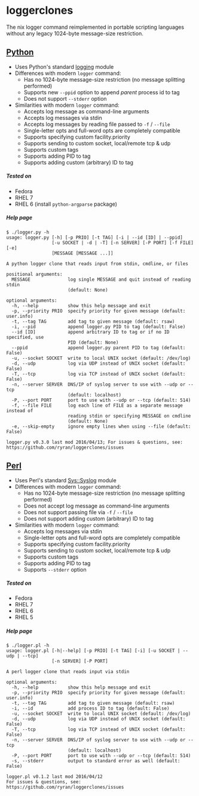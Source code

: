 # loggerclones
The nix logger command reimplemented in portable scripting languages without any legacy 1024-byte message-size restriction.

## [Python](https://github.com/ryran/loggerclones/blob/master/logger.py)
- Uses Python's standard [logging](https://docs.python.org/2/library/logging.html) module
- Differences with modern `logger` command:
  - Has no 1024-byte message-size restriction (no message splitting performed)
  - Supports new `--ppid` option to append *parent* process id to tag
  - Does not support `--stderr` option
- Similarities with modern `logger` command:
  - Accepts log message as command-line arguments
  - Accepts log messages via stdin
  - Accepts log messages by reading file passed to `-f` / `--file`
  - Single-letter opts and full-word opts are completely compatible
  - Supports specifying custom facility.priority
  - Supports sending to custom socket, local/remote tcp & udp
  - Supports custom tags
  - Supports adding PID to tag
  - Supports adding custom (arbitrary) ID to tag

##### Tested on
- Fedora
- RHEL 7
- RHEL 6 (install `python-argparse` package)

##### Help page

```
$ ./logger.py -h
usage: logger.py [-h] [-p PRIO] [-t TAG] [-i | --id [ID] | --ppid]
                 [-u SOCKET | -d | -T] [-n SERVER] [-P PORT] [-f FILE] [-e]
                 [MESSAGE [MESSAGE ...]]

A python logger clone that reads input from stdin, cmdline, or files

positional arguments:
  MESSAGE              log single MESSAGE and quit instead of reading stdin
                       (default: None)

optional arguments:
  -h, --help           show this help message and exit
  -p, --priority PRIO  specify priority for given message (default: user.info)
  -t, --tag TAG        add tag to given message (default: rsaw)
  -i, --pid            append logger.py PID to tag (default: False)
  --id [ID]            append arbitrary ID to tag or if no ID specified, use
                       PID (default: None)
  --ppid               append logger.py parent PID to tag (default: False)
  -u, --socket SOCKET  write to local UNIX socket (default: /dev/log)
  -d, --udp            log via UDP instead of UNIX socket (default: False)
  -T, --tcp            log via TCP instead of UNIX socket (default: False)
  -n, --server SERVER  DNS/IP of syslog server to use with --udp or --tcp
                       (default: localhost)
  -P, --port PORT      port to use with --udp or --tcp (default: 514)
  -f, --file FILE      log each line of FILE as a separate message instead of
                       reading stdin or specifying MESSAGE on cmdline
                       (default: None)
  -e, --skip-empty     ignore empty lines when using --file (default: False)

logger.py v0.3.0 last mod 2016/04/13; For issues & questions, see:
https://github.com/ryran/loggerclones/issues
```

## [Perl](https://github.com/ryran/loggerclones/blob/master/logger.pl)
- Uses Perl's standard [Sys::Syslog](http://perldoc.perl.org/Sys/Syslog.html) module
- Differences with modern `logger` command:
  - Has no 1024-byte message-size restriction (no message splitting performed)
  - Does not accept log message as command-line arguments
  - Does not support passing file via `-f` / `--file`
  - Does not support adding custom (arbitrary) ID to tag
- Similarities with modern `logger` command:
  - Accepts log messages via stdin
  - Single-letter opts and full-word opts are completely compatible
  - Supports specifying custom facility.priority
  - Supports sending to custom socket, local/remote tcp & udp
  - Supports custom tags
  - Supports adding PID to tag
  - Supports `--stderr` option

##### Tested on
- Fedora
- RHEL 7
- RHEL 6
- RHEL 5

##### Help page

```
$ ./logger.pl -h
usage: logger.pl [-h|--help] [-p PRIO] [-t TAG] [-i] [-u SOCKET | --udp | --tcp]
                 [-n SERVER] [-P PORT]

A perl logger clone that reads input via stdin

optional arguments:
  -h, --help           show this help message and exit
  -p, --priority PRIO  specify priority for given message (default: user.info)
  -t, --tag TAG        add tag to given message (default: rsaw)
  -i, --id             add process ID to tag (default: False)
  -u, --socket SOCKET  write to local UNIX socket (default: /dev/log)
  -d, --udp            log via UDP instead of UNIX socket (default: False)
  -T, --tcp            log via TCP instead of UNIX socket (default: False)
  -n, --server SERVER  DNS/IP of syslog server to use with --udp or --tcp
                       (default: localhost)
  -P, --port PORT      port to use with --udp or --tcp (default: 514)
  -s, --stderr         output to standard error as well (default: False)

logger.pl v0.1.2 last mod 2016/04/12
For issues & questions, see: https://github.com/ryran/loggerclones/issues
```